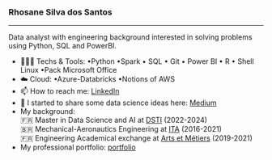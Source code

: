 ### Rhosane Silva dos Santos
---
Data analyst with engineering background interested in solving problems using Python, SQL and PowerBI. 

- 👩🏽‍💻 Techs & Tools: •Python •Spark • SQL • Git
• Power BI • R • Shell Linux
•Pack Microsoft Office
- ☁️ Cloud: •Azure-Databricks •Notions of AWS
- 📫 How to reach me: [LinkedIn](https://www.linkedin.com/in/rhosane-silva-dos-santos/)
- 🌱 I started to share some data science ideas here: [Medium](https://medium.com/@rhowsane)
- My background:  
                     🇫🇷 Master in Data Science and AI at [DSTI](https://www.datasciencetech.institute/applied-msc-in-data-science-ai/) (2022-2024)  
                     🇧🇷 Mechanical-Aeronautics Engineering at [ITA](http://www.ita.br/) (2016-2021)  
                     🇫🇷 Engineering Academical exchange at [Arts et Métiers](https://artsetmetiers.fr/en) (2019-2021)  
- My professional portfolio: [portfolio](https://github.com/rhowsane/My-portfolio/blob/main/My%20Portfolio.pdf)
<!--
 ✨ _special_ ✨ 
Here are some ideas to get you started:
- 🔭 I’m currently working on ...
- 🌱 I’m currently learning ...
- 👯 I’m looking to collaborate on ...
- 🤔 I’m looking for help with ...
- 💬 Ask me about ...
- 📫 How to reach me: ...
- 😄 Pronouns: ...
- ⚡ Fun fact: ...
-->
